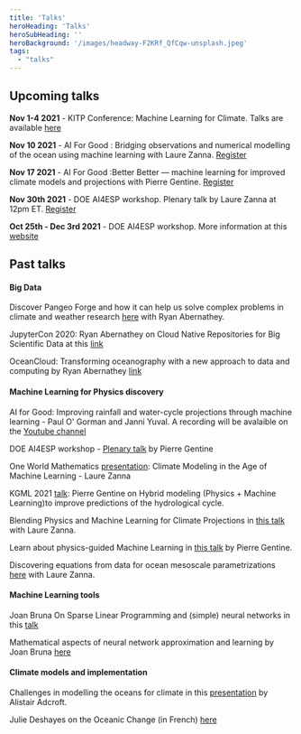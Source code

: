 ```yaml
---
title: 'Talks'
heroHeading: 'Talks'
heroSubHeading: ''
heroBackground: '/images/headway-F2KRf_QfCqw-unsplash.jpeg'
tags:
  - "talks"
---
```


## Upcoming talks
**Nov 1-4 2021** - KITP Conference: Machine Learning for Climate. Talks are available [here](https://online.kitp.ucsb.edu/online/climate-c21/)

**Nov 10 2021** - AI For Good : Bridging observations and numerical modelling of the ocean using machine learning with Laure Zanna. [Register](https://aiforgood.itu.int/event/ai-and-climate-science-julien-brajard-laure-zanna/)

**Nov 17 2021** - AI For Good :Better Better — machine learning for improved climate models and projections with Pierre Gentine. [Register](https://aiforgood.itu.int/event/ai-and-climate-science-veronika-eyring-pierre-gentine/)

**Nov 30th 2021** - DOE AI4ESP workshop. Plenary talk by Laure Zanna at 12pm ET. [Register](https://www.zoomgov.com/webinar/register/WN__baDpUvjQ3O_a7pJ6E_lMA)

**Oct 25th - Dec 3rd 2021** - DOE AI4ESP workshop. More information at this [website](https://www.ai4esp.org/workshop/) 

## Past talks
#### Big Data
Discover Pangeo Forge and how it can help us solve complex problems in climate and weather research [here](https://vimeo.com/510830389) with Ryan Abernathey.

JupyterCon 2020: Ryan Abernathey on Cloud Native Repositories for Big Scientific Data at this [link](https://www.youtube.com/watch?v=lg7-qi4dEZ8)

OceanCloud: Transforming oceanography with a new approach to data and computing by Ryan Abernathey [link](https://vimeo.com/508434363)

#### Machine Learning for Physics discovery
AI for Good: Improving rainfall and water-cycle projections through machine learning - Paul O' Gorman and Janni Yuval. A recording will be avalaible on the [Youtube channel](https://www.youtube.com/aiforgood)

DOE AI4ESP workshop - [Plenary talk](https://www.ai4esp.org/workshop/) by Pierre Gentine 

One World Mathematics [presentation](https://www.youtube.com/watch?v=bH_A1nvwiDI): Climate Modeling in the Age of Machine Learning - Laure Zanna

KGML 2021 [talk](https://www.youtube.com/watch?v=1wIH_NKU3JE): Pierre Gentine on Hybrid modeling (Physics + Machine Learning)to improve predictions of the hydrological cycle. 

Blending Physics and Machine Learning for Climate Projections in [this talk](https://www.imsi.institute/videos/laure-zanna/) with Laure Zanna.

Learn about physics-guided Machine Learning in [this talk](https://www.youtube.com/watch?v=T60OmRD102s) by Pierre Gentine.

Discovering equations from data for ocean mesoscale parametrizations [here](https://youtu.be/9YQnW9ylacU?t=20685) with Laure Zanna.


#### Machine Learning tools 

Joan Bruna On Sparse Linear Programming and (simple) neural networks in this [talk](https://www.youtube.com/watch?v=zF2boWRsvMU)

Mathematical aspects of neural network approximation and learning by Joan Bruna [here](https://www.youtube.com/watch?v=CjtXrWJj16c)

#### Climate models and implementation
Challenges in modelling the oceans for climate in this [presentation](https://www.pathlms.com/siam/courses/10878/sections/14374/video_presentations/127453) by Alistair Adcroft. 

Julie Deshayes on the Oceanic Change (in French) [here](https://www.youtube.com/watch?v=Jl_KeM34gfI)
